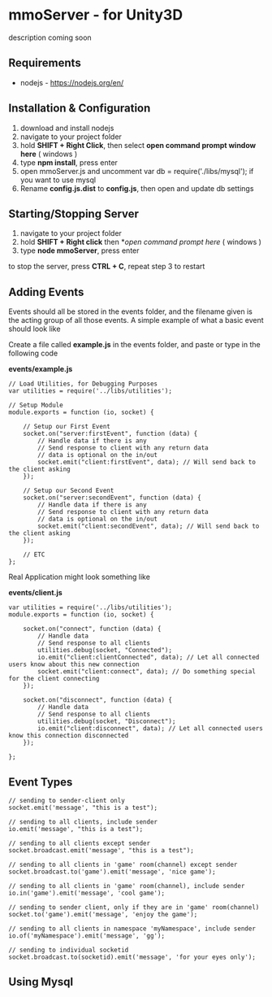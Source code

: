 # mmoServer - for Unity3D
description coming soon

## Requirements
- nodejs - https://nodejs.org/en/

## Installation & Configuration
1. download and install nodejs
2. navigate to your project folder
3. hold **SHIFT + Right Click**, then select **open command prompt window here** ( windows )
4. type **npm install**, press enter
5. open mmoServer.js and uncomment var db = require('./libs/mysql'); if you want to use mysql
6. Rename **config.js.dist** to **config.js**, then open and update db settings

## Starting/Stopping Server
1. navigate to your project folder
2. hold **SHIFT + Right click** then **open command prompt here* ( windows )
3. type **node mmoServer**, press enter

to stop the server, press **CTRL + C**, repeat step 3 to restart

## Adding Events
Events should all be stored in the events folder, and the filename given is the acting group of all those events.
A simple example of what a basic event should look like

Create a file called **example.js** in the events folder, and paste or type in the following code

**events/example.js**

```
// Load Utilities, for Debugging Purposes
var utilities = require('../libs/utilities');

// Setup Module
module.exports = function (io, socket) {

    // Setup our First Event
    socket.on("server:firstEvent", function (data) {
        // Handle data if there is any
        // Send response to client with any return data
        // data is optional on the in/out
        socket.emit("client:firstEvent", data); // Will send back to the client asking
    });

    // Setup our Second Event
    socket.on("server:secondEvent", function (data) {
        // Handle data if there is any
        // Send response to client with any return data
        // data is optional on the in/out
        socket.emit("client:secondEvent", data); // Will send back to the client asking
    });

    // ETC
};
```

Real Application might look something like

**events/client.js**

```
var utilities = require('../libs/utilities');
module.exports = function (io, socket) {

    socket.on("connect", function (data) {
        // Handle data
        // Send response to all clients
        utilities.debug(socket, "Connected");
        io.emit("client:clientConnected", data); // Let all connected users know about this new connection
        socket.emit("client:connect", data); // Do something special for the client connecting
    });

    socket.on("disconnect", function (data) {
        // Handle data
        // Send response to all clients
        utilities.debug(socket, "Disconnect");
        io.emit("client:disconnect", data); // Let all connected users know this connection disconnected
    });

};
```

## Event Types
```
// sending to sender-client only
socket.emit('message', "this is a test");

// sending to all clients, include sender
io.emit('message', "this is a test");

// sending to all clients except sender
socket.broadcast.emit('message', "this is a test");

// sending to all clients in 'game' room(channel) except sender
socket.broadcast.to('game').emit('message', 'nice game');

// sending to all clients in 'game' room(channel), include sender
io.in('game').emit('message', 'cool game');

// sending to sender client, only if they are in 'game' room(channel)
socket.to('game').emit('message', 'enjoy the game');

// sending to all clients in namespace 'myNamespace', include sender
io.of('myNamespace').emit('message', 'gg');

// sending to individual socketid
socket.broadcast.to(socketid).emit('message', 'for your eyes only');
```
## Using Mysql